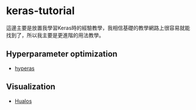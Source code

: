 # keras-tutorial
這邊主要是放置我學習Keras時的經驗教學，我相信基礎的教學網路上很容易就能找到了，所以我主要是更進階的用法教學。

## Hyperparameter optimization
* [hyperas](hyperas/README.md)

## Visualization
* [Hualos](hualos/README.md)

